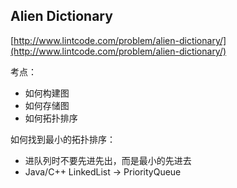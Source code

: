 ## Alien Dictionary

[http://www.lintcode.com/problem/alien-dictionary/](http://www.lintcode.com/problem/alien-dictionary/)

考点：

* 如何构建图
* 如何存储图
* 如何拓扑排序

如何找到最小的拓扑排序：

* 进队列时不要先进先出，而是最小的先进去
* Java/C++ LinkedList -&gt; PriorityQueue



